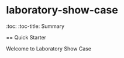 # laboratory-show-case

:toc:
:toc-title: Summary

== Quick Starter

Welcome to Laboratory Show Case

